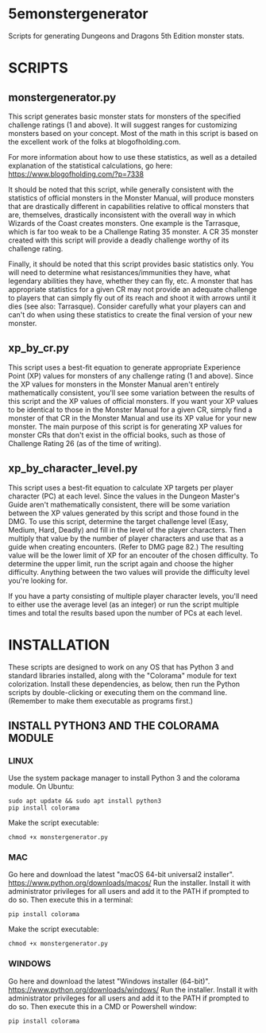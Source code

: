 # 5emonstergenerator
Scripts for generating Dungeons and Dragons 5th Edition monster stats.

# SCRIPTS
## monstergenerator.py
This script generates basic monster stats for monsters of the specified challenge ratings (1 and above).  It will suggest ranges for customizing monsters based on your concept.  Most of the math in this script is based on the excellent work of the folks at blogofholding.com.  

For more information about how to use these statistics, as well as a detailed explanation of the statistical calculations, go here:
https://www.blogofholding.com/?p=7338

It should be noted that this script, while generally consistent with the statistics of official monsters in the Monster Manual, will produce monsters that are drastically different in capabilities relative to offical monsters that are, themselves, drastically inconsistent with the overall way in which Wizards of the Coast creates monsters.  One example is the Tarrasque, which is far too weak to be a Challenge Rating 35 monster.  A CR 35 monster created with this script will provide a deadly challenge worthy of its challenge rating.

Finally, it should be noted that this script provides basic statistics only.  You will need to determine what resistances/immunities they have, what legendary abilities they have, whether they can fly, etc.  A monster that has appropriate statistics for a given CR may not provide an adequate challenge to players that can simply fly out of its reach and shoot it with arrows until it dies (see also: Tarrasque).  Consider carefully what your players can and can't do when using these statistics to create the final version of your new monster.

## xp\_by\_cr.py
This script uses a best-fit equation to generate appropriate Experience Point (XP) values for monsters of any challenge rating (1 and above).  Since the XP values for monsters in the Monster Manual aren't entirely mathematically consistent, you'll see some variation between the results of this script and the XP values of official monsters.  If you want your XP values to be identical to those in the Monster Manual for a given CR, simply find a monster of that CR in the Monster Manual and use its XP value for your new monster.  The main purpose of this script is for generating XP values for monster CRs that don't exist in the official books, such as those of Challenge Rating 26 (as of the time of writing).

## xp\_by\_character\_level.py
This script uses a best-fit equation to calculate XP targets per player character (PC) at each level.  Since the values in the Dungeon Master's Guide aren't mathematically consistent, there will be some variation between the XP values generated by this script and those found in the DMG.  To use this script, determine the target challenge level (Easy, Medium, Hard, Deadly) and fill in the level of the player characters.  Then multiply that value by the number of player characters and use that as a guide when creating encounters.  (Refer to DMG page 82.)  The resulting value will be the lower limit of XP for an encouter of the chosen difficulty.  To determine the upper limit, run the script again and choose the higher difficulty.  Anything between the two values will provide the difficulty level you're looking for.

If you have a party consisting of multiple player character levels, you'll need to either use the average level (as an integer) or run the script multiple times and total the results based upon the number of PCs at each level.

# INSTALLATION
These scripts are designed to work on any OS that has Python 3 and standard libraries installed, along with the "Colorama" module for text colorization.  Install these dependencies, as below, then run the Python scripts by double-clicking or executing them on the command line.  (Remember to make them executable as programs first.)

## INSTALL PYTHON3 AND THE COLORAMA MODULE

### LINUX
Use the system package manager to install Python 3 and the colorama module.
On Ubuntu:

```
sudo apt update && sudo apt install python3
pip install colorama
```

Make the script executable:

```chmod +x monstergenerator.py```

### MAC
Go here and download the latest "macOS 64-bit universal2 installer".  
https://www.python.org/downloads/macos/
Run the installer.  Install it with administrator privileges for all users and add it to the PATH if prompted to do so.
Then execute this in a terminal:

```pip install colorama```

Make the script executable:

```chmod +x monstergenerator.py```

### WINDOWS
Go here and download the latest "Windows installer (64-bit)".
https://www.python.org/downloads/windows/
Run the installer.  Install it with administrator privileges for all users and add it to the PATH if prompted to do so.
Then execute this in a CMD or Powershell window:

```pip install colorama```

